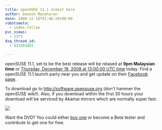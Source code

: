 ```yaml
---
title: openSUSE 11.1 almost here
author: Danesh Manoharan
date: 2008-12-18T01:46:29+00:00
robotsmeta:
  - index,follow
pvc_views:
  - 2373
dsq_thread_id:
  - 933303483

---
```

openSUSE 11.1, set to be the best release will be relased at **9pm Malaysian time** or [Thursday, December 18, 2008 at 13:00:00 UTC time][1] today. Find a openSUSE 11.1 launch party near you and get update on their [Facebook page][2].

To download go to <http://software.opensuse.org> (don't hammer the openSUSE wiki!). Also, if you download within the first 30 hours your download will be serviced by Akamai mirrors which are normally super fast.

![](http://farm4.static.flickr.com/3265/3115008089_0bc3c9a594.jpg)

Want the DVD? You could either [buy one][5] or become a Beta tester and contribute to get one for free.

 [1]: http://www.timeanddate.com/worldclock/fixedtime.html?month=12&day=18&year=2008&hour=13&min=0&sec=0&p1=0
 [2]: http://www.facebook.com/home.php?#/event.php?eid=32763792317
 [3]: http://blog.salid.de/
 [4]: http://news.opensuse.org/2008/12/16/a-good-sign/
 [5]: http://en.opensuse.org/Buy_openSUSE